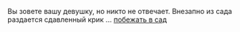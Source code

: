 Вы зовете вашу девушку, но никто не отвечает. Внезапно из сада раздается сдавленный крик ...
[побежать в сад](../../garden-horror/garden-horror.md)
